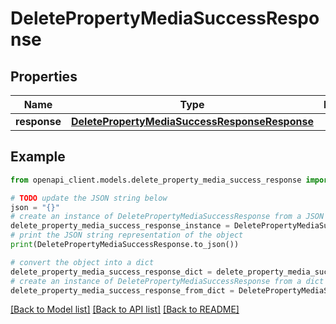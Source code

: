 # DeletePropertyMediaSuccessResponse


## Properties

Name | Type | Description | Notes
------------ | ------------- | ------------- | -------------
**response** | [**DeletePropertyMediaSuccessResponseResponse**](DeletePropertyMediaSuccessResponseResponse.md) |  | 

## Example

```python
from openapi_client.models.delete_property_media_success_response import DeletePropertyMediaSuccessResponse

# TODO update the JSON string below
json = "{}"
# create an instance of DeletePropertyMediaSuccessResponse from a JSON string
delete_property_media_success_response_instance = DeletePropertyMediaSuccessResponse.from_json(json)
# print the JSON string representation of the object
print(DeletePropertyMediaSuccessResponse.to_json())

# convert the object into a dict
delete_property_media_success_response_dict = delete_property_media_success_response_instance.to_dict()
# create an instance of DeletePropertyMediaSuccessResponse from a dict
delete_property_media_success_response_from_dict = DeletePropertyMediaSuccessResponse.from_dict(delete_property_media_success_response_dict)
```
[[Back to Model list]](../README.md#documentation-for-models) [[Back to API list]](../README.md#documentation-for-api-endpoints) [[Back to README]](../README.md)



